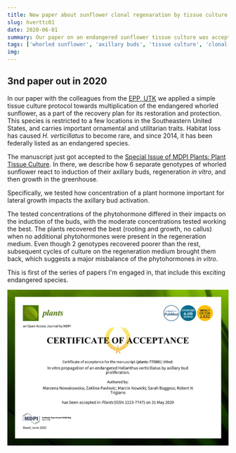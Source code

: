 ```yaml
---
title: New paper about sunflower clonal regenaration by tissue culture
slug: hverttc01
date: 2020-06-01
summary: Our paper on an endangered sunflower tissue culture was accepted to MDPI Plants.
tags: ['whorled sunflower', 'axillary buds', 'tissue culture', 'clonal regeneration', 'endangered species']
img:
---
```


## 3nd paper out in 2020

In our paper with the colleagues from the [EPP, UTK](htpps://epp.tennessee.edu) we applied a simple tissue culture protocol towards multiplication of the endangered whorled sunflower, as a part of the recovery plan for its restoration and protection. This species is restricted to a few locations in the Southeastern United States, and carries important ornamental and utilitarian traits. Habitat loss has caused *H. verticillatus* to become rare, and since 2014, it has been federally listed as an endangered species.

The manuscript just got accepted to the [Special Issue of MDPI Plants: Plant Tissue Culture](https://https://www.mdpi.com/journal/plants/special_issues/plant_tissue_culture). In there, we describe how 6 separate genotypes of whorled sunflower react to induction of their axillary buds, regeneration *in vitro*, and then growth in the greenhouse. 

Specifically, we tested how concentration of a plant hormone important for lateral growth impacts the axillary bud activation.

The tested concentrations of the phytohormone differed in their impacts on the induction of the buds, with the moderate concentrations tested working the best. The plants recovered the best (rooting and growth, no callus) when no additional phytohormones were present in the regeneration medium. Even though 2 genotypes recovered poorer than the rest, subsequent cycles of culture on the regeneration medium brought them back, which suggests a major misbalance of the phytohormones *in vitro*.

This is first of the series of papers I'm engaged in, that include this exciting endangered species.

 ![accepted](./PaperAcceptance.jpg "Our paper got accepted!!!")